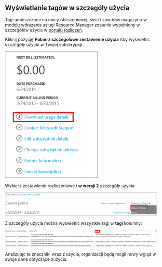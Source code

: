 


## <a name="viewing-your-tags-in-the-usage-details"></a>Wyświetlanie tagów w szczegóły użycia
Tagi umieszczone na mocy obliczeniowej, sieci i zasobów magazynu w modelu wdrażania usługi Resource Manager zostanie wypełniony w szczegółów użycia w [portalu rozliczeń](https://account.windowsazure.com/).

Kliknij pozycję **Pobierz szczegółowe zestawienie użycia** Aby wyświetlić szczegóły użycia w Twojej subskrypcji.

![Szczegóły użycia w witrynie Azure portal](./media/virtual-machines-common-tag-usage/azure-portal-tags-usage-details.png)

Wybierz zestawienie rozliczeniowe i **w wersji 2** szczegóły użycia:

![Szczegóły użycia (wersja zapoznawcza) w wersji 2 w witrynie Azure portal](./media/virtual-machines-common-tag-usage/azure-portal-version2-usage-details.png)

Z szczegóły użycia można wyświetlić wszystkie tagi w **tagi** kolumny:

![Kolumny tagów w witrynie Azure portal](./media/virtual-machines-common-tag-usage/azure-portal-tags-column.png)

Analizując te znaczniki wraz z użycia, organizacji będą mogli nowy wgląd w swoje dane dotyczące zużycia.

